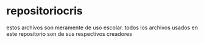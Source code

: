 # repositoriocris
estos archivos son meramente de uso escolar.
todos los archivos usados en este repositorio son de sus respectivos creadores
